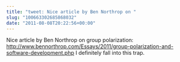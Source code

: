 ```yaml
---
title: "tweet: Nice article by Ben Northrop on "
slug: "100663302685868032"
date: "2011-08-08T20:22:56+00:00"
---
```

Nice article by Ben Northrop on group polarization: http://www.bennorthrop.com/Essays/2011/group-polarization-and-software-development.php  I definitely fall into this trap.